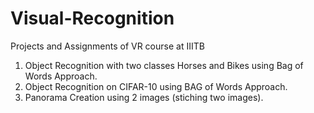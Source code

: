 # Visual-Recognition
Projects and Assignments of VR course at IIITB
1. Object Recognition with two classes Horses and Bikes using Bag of Words Approach.
2. Object Recognition on CIFAR-10 using BAG of Words Approach.
3. Panorama Creation using 2 images (stiching two images).
